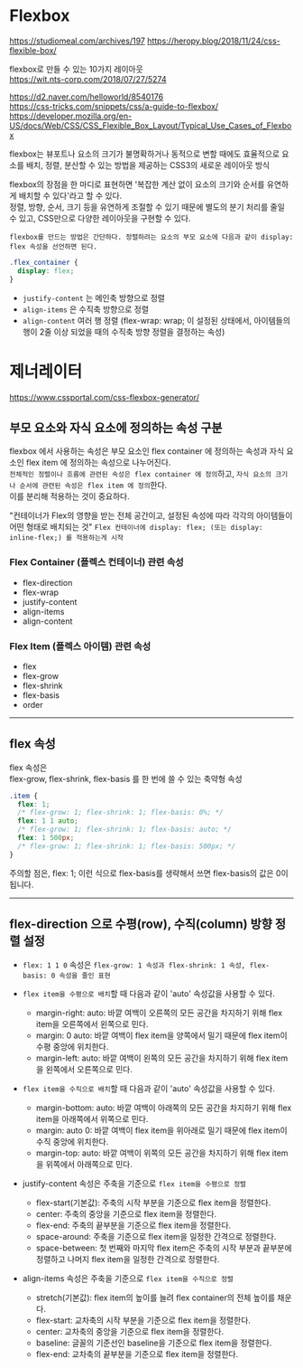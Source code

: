 # Flexbox

https://studiomeal.com/archives/197
https://heropy.blog/2018/11/24/css-flexible-box/

flexbox로 만들 수 있는 10가지 레이아웃  
https://wit.nts-corp.com/2018/07/27/5274

https://d2.naver.com/helloworld/8540176  
https://css-tricks.com/snippets/css/a-guide-to-flexbox/  
https://developer.mozilla.org/en-US/docs/Web/CSS/CSS_Flexible_Box_Layout/Typical_Use_Cases_of_Flexbox

flexbox는 뷰포트나 요소의 크기가 불명확하거나 동적으로 변할 때에도 효율적으로 요소를 배치, 정렬, 분산할 수 있는 방법을 제공하는 CSS3의 새로운 레이아웃 방식

flexbox의 장점을 한 마디로 표현하면 '복잡한 계산 없이 요소의 크기와 순서를 유연하게 배치할 수 있다'라고 할 수 있다.  
정렬, 방향, 순서, 크기 등을 유연하게 조절할 수 있기 때문에 별도의 분기 처리를 줄일 수 있고, CSS만으로 다양한 레이아웃을 구현할 수 있다.

`flexbox를 만드는 방법은 간단하다. 정렬하려는 요소의 부모 요소에 다음과 같이 display: flex 속성을 선언하면 된다.`

```css
.flex_container {
  display: flex;
}
```

- `justify-content` 는 메인축 방향으로 정렬
- `align-items` 은 수직축 방향으로 정렬
- `align-content` 여러 행 정렬 (flex-wrap: wrap; 이 설정된 상태에서, 아이템들의 행이 2줄 이상 되었을 때의 수직축 방향 정렬을 결정하는 속성)

# 제너레이터

https://www.cssportal.com/css-flexbox-generator/

## 부모 요소와 자식 요소에 정의하는 속성 구분

flexbox 에서 사용하는 속성은 부모 요소인 flex container 에 정의하는 속성과 자식 요소인 flex item 에 정의하는 속성으로 나누어진다.  
`전체적인 정렬이나 흐름에 관련된 속성은 flex container 에 정의`하고, `자식 요소의 크기나 순서에 관련된 속성은 flex item 에 정의`한다.  
이를 분리해 적용하는 것이 중요하다.

"컨테이너가 Flex의 영향을 받는 전체 공간이고, 설정된 속성에 따라 각각의 아이템들이 어떤 형태로 배치되는 것"
`Flex 컨테이너에 display: flex; (또는 display: inline-flex;) 를 적용하는게 시작`

### Flex Container (플렉스 컨테이너) 관련 속성

- flex-direction
- flex-wrap
- justify-content
- align-items
- align-content

### Flex Item (플렉스 아이템) 관련 속성

- flex
- flex-grow
- flex-shrink
- flex-basis
- order

---

## flex 속성

flex 속성은  
flex-grow, flex-shrink, flex-basis 를 한 번에 쓸 수 있는 축약형 속성

```css
.item {
  flex: 1;
  /* flex-grow: 1; flex-shrink: 1; flex-basis: 0%; */
  flex: 1 1 auto;
  /* flex-grow: 1; flex-shrink: 1; flex-basis: auto; */
  flex: 1 500px;
  /* flex-grow: 1; flex-shrink: 1; flex-basis: 500px; */
}
```

주의할 점은, flex: 1; 이런 식으로 flex-basis를 생략해서 쓰면 flex-basis의 값은 0이 됩니다.

---

## flex-direction 으로 수평(row), 수직(column) 방향 정렬 설정

- `flex: 1 1 0` 속성은 `flex-grow: 1 속성과 flex-shrink: 1 속성, flex-basis: 0 속성을 줄인 표현`
- `flex item을 수평으로 배치`할 때 다음과 같이 'auto' 속성값을 사용할 수 있다.

  - margin-right: auto: 바깥 여백이 오른쪽의 모든 공간을 차지하기 위해 flex item을 오른쪽에서 왼쪽으로 민다.
  - margin: 0 auto: 바깥 여백이 flex item을 양쪽에서 밀기 때문에 flex item이 수평 중앙에 위치한다.
  - margin-left: auto: 바깥 여백이 왼쪽의 모든 공간을 차지하기 위해 flex item을 왼쪽에서 오른쪽으로 민다.

- `flex item을 수직으로 배치`할 때 다음과 같이 'auto' 속성값을 사용할 수 있다.

  - margin-bottom: auto: 바깥 여백이 아래쪽의 모든 공간을 차지하기 위해 flex item을 아래쪽에서 위쪽으로 민다.
  - margin: auto 0: 바깥 여백이 flex item을 위아래로 밀기 때문에 flex item이 수직 중앙에 위치한다.
  - margin-top: auto: 바깥 여백이 위쪽의 모든 공간을 차지하기 위해 flex item을 위쪽에서 아래쪽으로 민다.

- justify-content 속성은 주축을 기준으로 `flex item을 수평으로 정렬`

  - flex-start(기본값): 주축의 시작 부분을 기준으로 flex item을 정렬한다.
  - center: 주축의 중앙을 기준으로 flex item을 정렬한다.
  - flex-end: 주축의 끝부분을 기준으로 flex item을 정렬한다.
  - space-around: 주축을 기준으로 flex item을 일정한 간격으로 정렬한다.
  - space-between: 첫 번째와 마지막 flex item은 주축의 시작 부분과 끝부분에 정렬하고 나머지 flex item을 일정한 간격으로 정렬한다.

- align-items 속성은 주축을 기준으로 `flex item을 수직으로 정렬`
  - stretch(기본값): flex item의 높이를 늘려 flex container의 전체 높이를 채운다.
  - flex-start: 교차축의 시작 부분을 기준으로 flex item을 정렬한다.
  - center: 교차축의 중앙을 기준으로 flex item을 정렬한다.
  - baseline: 글꼴의 기준선인 baseline을 기준으로 flex item을 정렬한다.
  - flex-end: 교차축의 끝부분을 기준으로 flex item을 정렬한다.
